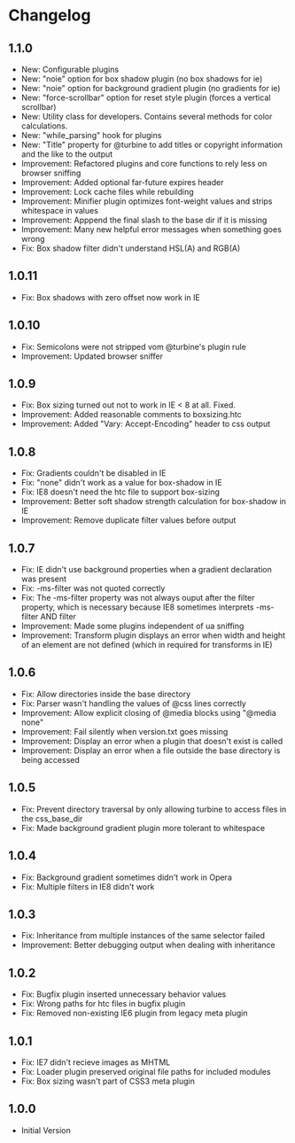 Changelog
=========


1.1.0
-----
  - New: Configurable plugins
  - New: "noie" option for box shadow plugin (no box shadows for ie)
  - New: "noie" option for background gradient plugin (no gradients for ie)
  - New: "force-scrollbar" option for reset style plugin (forces a vertical scrollbar)
  - New: Utility class for developers. Contains several methods for color calculations.
  - New: "while_parsing" hook for plugins
  - New: "Title" property for @turbine to add titles or copyright information and the like to the output
  - Improvement: Refactored plugins and core functions to rely less on browser sniffing
  - Improvement: Added optional far-future expires header
  - Improvement: Lock cache files while rebuilding
  - Improvement: Minifier plugin optimizes font-weight values and strips whitespace in values
  - Improvement: Apppend the final slash to the base dir if it is missing
  - Improvement: Many new helpful error messages when something goes wrong
  - Fix: Box shadow filter didn't understand HSL(A) and RGB(A)


1.0.11
------
  - Fix: Box shadows with zero offset now work in IE


1.0.10
------
  - Fix: Semicolons were not stripped vom @turbine's plugin rule
  - Improvement: Updated browser sniffer


1.0.9
-----
  - Fix: Box sizing turned out not to work in IE < 8 at all. Fixed.
  - Improvement: Added reasonable comments to boxsizing.htc
  - Improvement: Added "Vary: Accept-Encoding" header to css output


1.0.8
-----
  - Fix: Gradients couldn't be disabled in IE
  - Fix: "none" didn't work as a value for box-shadow in IE
  - Fix: IE8 doesn't need the htc file to support box-sizing
  - Improvement: Better soft shadow strength calculation for box-shadow in IE
  - Improvement: Remove duplicate filter values before output


1.0.7
-----
  - Fix: IE didn't use background properties when a gradient declaration was present
  - Fix: -ms-filter was not quoted correctly
  - Fix: The -ms-filter property was not always ouput after the filter property, which is necessary because IE8 sometimes interprets -ms-filter AND filter
  - Improvement: Made some plugins independent of ua sniffing
  - Improvement: Transform plugin displays an error when width and height of an element are not defined (which in required for transforms in IE)


1.0.6
-----
  - Fix: Allow directories inside the base directory
  - Fix: Parser wasn't handling the values of @css lines correctly
  - Improvement: Allow explicit closing of @media blocks using "@media none"
  - Improvement: Fail silently when version.txt goes missing
  - Improvement: Display an error when a plugin that doesn't exist is called
  - Improvement: Display an error when a file outside the base directory is being accessed


1.0.5
-----
  - Fix: Prevent directory traversal by only allowing turbine to access files in the css_base_dir
  - Fix: Made background gradient plugin more tolerant to whitespace


1.0.4
-----
  - Fix: Background gradient sometimes didn't work in Opera
  - Fix: Multiple filters in IE8 didn't work


1.0.3
-----
  - Fix: Inheritance from multiple instances of the same selector failed
  - Improvement: Better debugging output when dealing with inheritance


1.0.2
-----
  - Fix: Bugfix plugin inserted unnecessary behavior values
  - Fix: Wrong paths for htc files in bugfix plugin
  - Fix: Removed non-existing IE6 plugin from legacy meta plugin


1.0.1
-----
  - Fix: IE7 didn't recieve images as MHTML
  - Fix: Loader plugin preserved original file paths for included modules
  - Fix: Box sizing wasn't part of CSS3 meta plugin


1.0.0
-----
  - Initial Version
